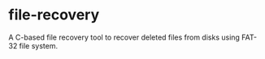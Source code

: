 # file-recovery
A C-based file recovery tool to recover deleted files from disks using FAT-32 file system.
